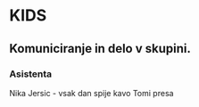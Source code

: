 # KIDS
## Komuniciranje in delo v skupini.
### Asistenta
Nika Jersic - vsak dan spije kavo
Tomi presa
